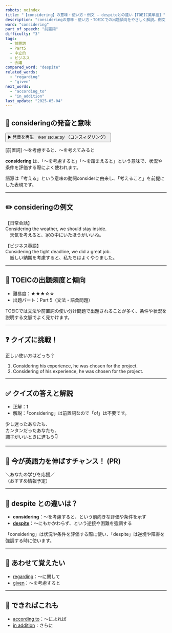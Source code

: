 ```yaml
---
robots: noindex
title: "【considering】の意味・使い方・例文 ― despiteとの違い【TOEIC英単語】"
description: "consideringの意味・使い方・TOEICでの出題傾向をやさしく解説。例文・クイズ付きでdespiteとの違いもわかりやすく学べます。"
word: "considering"
part_of_speech: "前置詞"
difficulty: "3"
tags:
  - 前置詞
  - Part5
  - 中立的
  - ビジネス
  - 会議
compared_word: "despite"
related_words:
  - "regarding"
  - "given"
next_words:
  - "according_to"
  - "in_addition"
last_update: "2025-05-04"
---
```


## 🔰 consideringの発音と意味

<button class="play-audio" onclick="playTTS('considering')">
  <span class="play-audio-main">
    ▶️ 発音を再生　/kənˈsɪd.ər.ɪŋ/
  </span>
  <span class="play-audio-sub">
    （コンスィダリング）
  </span>
</button>

[前置詞] ～を考慮すると、～を考えてみると

**considering** は、「～を考慮すると」「～を踏まえると」という意味で、状況や条件を評価する際によく使われます。

語源は「考える」という意味の動詞considerに由来し、「考えること」を前提にした表現です。

---

## ✏️ consideringの例文

【日常会話】  
Considering the weather, we should stay inside.  
　天気を考えると、家の中にいたほうがいいね。

【ビジネス英語】  
Considering the tight deadline, we did a great job.  
　厳しい納期を考慮すると、私たちはよくやりました。

---

## 🎯 TOEICの出題頻度と傾向

- 難易度：★★★☆☆
- 出題パート：Part 5（文法・語彙問題）

TOEICでは文法や前置詞の使い分け問題で出題されることが多く、条件や状況を説明する文脈でよく見かけます。

---

## ❓ クイズに挑戦！

正しい使い方はどっち？

1. Considering his experience, he was chosen for the project.  
2. Considering of his experience, he was chosen for the project.

---

## ✅ クイズの答えと解説

- 正解：**1**
- 解説：「considering」は前置詞なので「of」は不要です。

少し迷ったあなたも、  
カンタンだったあなたも、  
調子がいいときに進もう👇️

---

## 🚀 今が英語力を伸ばすチャンス！ (PR)

<div class="info-center">
＼あなたの学びを応援／<br>  
（おすすめ情報予定）
</div>

---

## 🤔  despite との違いは？

- **considering**：～を考慮すると、という前向きな評価や条件を示す
- **[despite](/word/despite)**：～にもかかわらず、という逆接や困難を強調する

「considering」は状況や条件を評価する際に使い、「despite」は逆境や障害を強調する時に使います。

---

## 🧩 あわせて覚えたい

- [regarding](/word/regarding)：～に関して
- [given](/word/given)：～を考慮すると

---

## 📖 できればこれも

- [according to](/word/according_to)：～によれば
- [in addition](/word/in_addition)：さらに

<!-- cvid: aid19_bid37 -->

